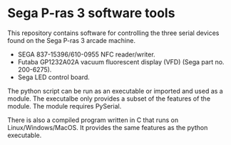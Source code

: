 # Sega P-ras 3 software tools

This repository contains software for controlling the three serial devices found on
the Sega P-ras 3 arcade machine.

- SEGA 837-15396/610-0955 NFC reader/writer.
- Futaba GP1232A02A vacuum fluorescent display (VFD) (Sega part no. 200-6275).
- Sega LED control board.

The python script can be run as an executable or imported and used as a module.
The executalbe only provides a subset of the features of the module. The module
requires PySerial.

There is also a compiled program written in C that runs on Linux/Windows/MacOS.
It provides the same features as the python executable.
